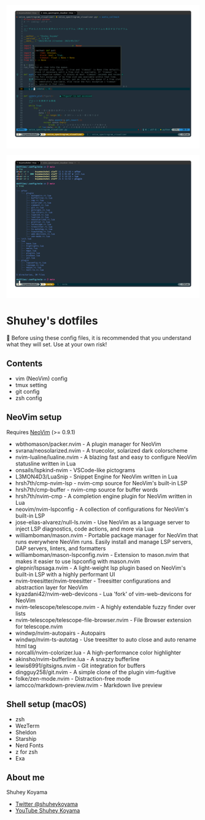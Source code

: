 ![zsh screenshot](./images/screenshot-1.png)

![nvim screenshot](./images/screenshot-2.png)

# Shuhey's dotfiles

🚨 Before using these config files, it is recommended that you understand what they will set. Use at your own risk!

## Contents

- vim (NeoVim) config
- tmux setting
- git config
- zsh config

## NeoVim setup

Requires [NeoVim](https://neovim.io/) (>= 0.9.1)

- wbthomason/packer.nvim - A plugin manager for NeoVim
- svrana/neosolarized.nvim - A truecolor, solarized dark colorscheme
- nvim-lualine/lualine.nvim - A blazing fast and easy to configure NeoVim statusline written in Lua
- onsails/lspkind-nvim - VSCode-like pictograms
- L3MON4D3/LuaSnip - Snippet Engine for NeoVim written in Lua
- hrsh7th/cmp-nvim-lsp - nvim-cmp source for NeoVim's built-in LSP
- hrsh7th/cmp-buffer - nvim-cmp source for buffer words
- hrsh7th/nvim-cmp - A completion engine plugin for NeoVim written in Lua
- neovim/nvim-lspconfig - A collection of configurations for NeoVim's built-in LSP
- jose-elias-alvarez/null-ls.nvim - Use NeoVim as a language server to inject LSP diagnostics, code actions, and more via Lua
- williamboman/mason.nvim - Portable package manager for NeoVim that runs everywhere NeoVim runs. Easily install and manage LSP servers, DAP servers, linters, and formatters
- williamboman/mason-lspconfig.nvim - Extension to mason.nvim that makes it easier to use lspconfig with mason.nvim
- glepnir/lspsaga.nvim - A light-weight lsp plugin based on NeoVim's built-in LSP with a highly performant UI
- nvim-treesitter/nvim-treesitter - Treesitter configurations and abstraction layer for NeoVim
- kyazdani42/nvim-web-devicons - Lua 'fork' of vim-web-devicons for NeoVim
- nvim-telescope/telescope.nvim - A highly extendable fuzzy finder over lists
- nvim-telescope/telescope-file-browser.nvim - File Browser extension for telescope.nvim
- windwp/nvim-autopairs - Autopairs
- windwp/nvim-ts-autotag - Use treesitter to auto close and auto rename html tag
- norcalli/nvim-colorizer.lua - A high-performance color highlighter
- akinsho/nvim-bufferline.lua - A snazzy bufferline
- lewis6991/gitsigns.nvim - Git integration for buffers
- dingguy258/git.nvim - A simple clone of the plugin vim-fugitive
- folke/zen-mode.nvim - Distraction-free mode
- iamcco/markdown-preview.nvim - Markdown live preview

## Shell setup (macOS)

- zsh
- WezTerm
- Sheldon
- Starship
- Nerd Fonts
- z for zsh
- Exa

## About me

Shuhey Koyama

- [Twitter @shuheykoyama](https://twitter.com/shuheykoyama)
- [YouTube Shuhey Koyama](https://www.youtube.com/channel/UCzPjLzS8qL26bRrBDp4iPyw)
